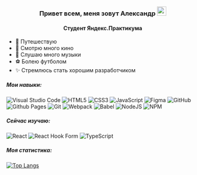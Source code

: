 <h3 align="center">Привет всем, меня зовут Александр
<img src="https://github.com/blackcater/blackcater/raw/main/images/Hi.gif" height="24"/></h3>
<h4 align="center">Студент Яндекс.Практикума</h4>

- 🚵 Путешествую
- 🎦 Смотрю много кино
- 🎵 Слушаю много музыки
- ⚽ Болею футболом
- ✨ Стремлюсь стать хорошим разработчиком

<h5>Мои навыки:</h5>

![Visual Studio Code](https://img.shields.io/badge/Visual%20Studio%20Code-0078d7.svg?style=for-the-badge&logo=visual-studio-code&logoColor=white)
![HTML5](https://img.shields.io/badge/html5-%23E34F26.svg?style=for-the-badge&logo=html5&logoColor=white)
![CSS3](https://img.shields.io/badge/css3-%231572B6.svg?style=for-the-badge&logo=css3&logoColor=white)
![JavaScript](https://img.shields.io/badge/javascript-%23323330.svg?style=for-the-badge&logo=javascript&logoColor=%23F7DF1E)
![Figma](https://img.shields.io/badge/figma-%23F24E1E.svg?style=for-the-badge&logo=figma&logoColor=white)
![GitHub](https://img.shields.io/badge/github-%23121011.svg?style=for-the-badge&logo=github&logoColor=white)
![Github Pages](https://img.shields.io/badge/github%20pages-121013?style=for-the-badge&logo=github&logoColor=white)
![Git](https://img.shields.io/badge/git-%23F05033.svg?style=for-the-badge&logo=git&logoColor=white)
![Webpack](https://img.shields.io/badge/webpack-%238DD6F9.svg?style=for-the-badge&logo=webpack&logoColor=black)
![Babel](https://img.shields.io/badge/Babel-F9DC3e?style=for-the-badge&logo=babel&logoColor=black)
![NodeJS](https://img.shields.io/badge/node.js-6DA55F?style=for-the-badge&logo=node.js&logoColor=white)
![NPM](https://img.shields.io/badge/NPM-%23CB3837.svg?style=for-the-badge&logo=npm&logoColor=white)

<h5>Сейчас изучаю:</h5>

![React](https://img.shields.io/badge/react-%2320232a.svg?style=for-the-badge&logo=react&logoColor=%2361DAFB)
![React Hook Form](https://img.shields.io/badge/React%20Hook%20Form-%23EC5990.svg?style=for-the-badge&logo=reacthookform&logoColor=white)
![TypeScript](https://img.shields.io/badge/typescript-%23007ACC.svg?style=for-the-badge&logo=typescript&logoColor=white)


<h5>Моя статистика:</h5>

[![Top Langs](https://github-readme-stats.vercel.app/api/top-langs/?username=parfion&layout=donut)](https://github.com/parfion/github-readme-stats)
